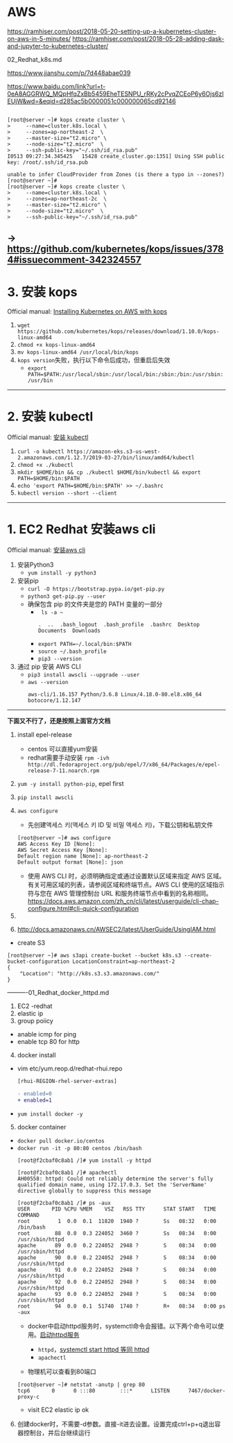 # AWS





https://ramhiser.com/post/2018-05-20-setting-up-a-kubernetes-cluster-on-aws-in-5-minutes/
https://ramhiser.com/post/2018-05-28-adding-dask-and-jupyter-to-kubernetes-cluster/





02_Redhat_k8s.md


https://www.jianshu.com/p/7d448abae039

https://www.baidu.com/link?url=t-0eA8AGGRWQ_MQpHfqZxBb5459EheTESNPU_rRKy2cPvqZCEoP6y6Ojs6zIEUjW&wd=&eqid=d285ac5b0000051c000000065cd92146

```

[root@server ~]# kops create cluster \
>     --name=cluster.k8s.local \
>     --zones=ap-northeast-2  \
>     --master-size="t2.micro" \
>     --node-size="t2.micro"  \
>     --ssh-public-key="~/.ssh/id_rsa.pub"
I0513 09:27:34.345425   15428 create_cluster.go:1351] Using SSH public key: /root/.ssh/id_rsa.pub

unable to infer CloudProvider from Zones (is there a typo in --zones?)
[root@server ~]#
[root@server ~]# kops create cluster \
>     --name=cluster.k8s.local \
>     --zones=ap-northeast-2c  \
>     --master-size="t2.micro" \
>     --node-size="t2.micro"  \
>     --ssh-public-key="~/.ssh/id_rsa.pub"
```
-> https://github.com/kubernetes/kops/issues/3784#issuecomment-342324557
-----

# 3. 安装 kops
Official manual: [Installing Kubernetes on AWS with kops](https://kubernetes.io/docs/setup/custom-cloud/kops/)
1. ```wget https://github.com/kubernetes/kops/releases/download/1.10.0/kops-linux-amd64```
2. ```chmod +x kops-linux-amd64```
3. ```mv kops-linux-amd64 /usr/local/bin/kops```
4. ```kops version```失败，执行以下命令后成功，但重启后失效
    - ```export PATH=$PATH:/usr/local/sbin:/usr/local/bin:/sbin:/bin:/usr/sbin:/usr/bin```




-----

# 2. 安装 kubectl
Official manual: [安装 kubectl](https://docs.aws.amazon.com/zh_cn/eks/latest/userguide/install-kubectl.html#install-kubectl-linux)
1. ```curl -o kubectl https://amazon-eks.s3-us-west-2.amazonaws.com/1.12.7/2019-03-27/bin/linux/amd64/kubectl```
2. ```chmod +x ./kubectl```
3. ```mkdir $HOME/bin && cp ./kubectl $HOME/bin/kubectl && export PATH=$HOME/bin:$PATH```
4. ```echo 'export PATH=$HOME/bin:$PATH' >> ~/.bashrc```
5. ```kubectl version --short --client```





-----

# 1. EC2 Redhat 安装aws cli

Official manual: [安装aws cli](https://docs.aws.amazon.com/zh_cn/cli/latest/userguide/install-linux.html#install-linux-pip)
1. 安装Python3
    - ```yum install -y python3```
2. 安装pip
    - ```curl -O https://bootstrap.pypa.io/get-pip.py```
    - ```python3 get-pip.py --user```
    - 确保包含 pip 的文件夹是您的 PATH 变量的一部分
        - ``` ls -a ~```
            ```
            .  ..  .bash_logout  .bash_profile  .bashrc  Desktop  Documents  Downloads
            ```
        - ```export PATH=~/.local/bin:$PATH```
        - ```source ~/.bash_profile```
        - ```pip3 --version```
3. 通过 pip 安装 AWS CLI 
    - ```pip3 install awscli --upgrade --user```
    - ```aws --version```
        ```
        aws-cli/1.16.157 Python/3.6.8 Linux/4.18.0-80.el8.x86_64 botocore/1.12.147
        ```
-----
























**下面又不行了，还是按照上面官方文档**
1. install epel-release
    - centos 可以直接yum安装
    - redhat需要手动安装 ```rpm -ivh http://dl.fedoraproject.org/pub/epel/7/x86_64/Packages/e/epel-release-7-11.noarch.rpm```
2. ```yum -y install python-pip```, epel first
3. ```pip install awscli```
4. ```aws configure```
    - 先创建액세스 키(액세스 키 ID 및 비밀 액세스 키)，下载公钥和私钥文件
    ```        
    [root@server ~]# aws configure
    AWS Access Key ID [None]: 
    AWS Secret Access Key [None]: 
    Default region name [None]: ap-northeast-2
    Default output format [None]: json
    ```
    - 使用 AWS CLI 时，必须明确指定或通过设置默认区域来指定 AWS 区域。有关可用区域的列表，请参阅区域和终端节点。AWS CLI 使用的区域指示符与您在 AWS 管理控制台 URL 和服务终端节点中看到的名称相同。https://docs.aws.amazon.com/zh_cn/cli/latest/userguide/cli-chap-configure.html#cli-quick-configuration
5. 

4. http://docs.amazonaws.cn/AWSEC2/latest/UserGuide/UsingIAM.html


- create S3
```
[root@server ~]# aws s3api create-bucket --bucket k8s.s3 --create-bucket-configuration LocationConstraint=ap-northeast-2
{
    "Location": "http://k8s.s3.s3.amazonaws.com/"
}
```


















———-01_Redhat_docker_httpd.md


1. EC2 -redhat
2. elastic ip
3. group poiicy
  - anable icmp for ping
  - enable tcp 80 for http
4. docker install
  - vim etc/yum.reop.d/redhat-rhui.repo
    ```diff
    [rhui-REGION-rhel-server-extras]

    - enabled=0
    + enabled=1
    ```
  - ```yum install docker -y```
5. docker container
  - ```docker pull docker.io/centos```
  - ```docker run -it -p 80:80 centos /bin/bash```
    ```
    [root@f2cbaf0c8ab1 /]# yum install -y httpd
    
    [root@f2cbaf0c8ab1 /]# apachectl
    AH00558: httpd: Could not reliably determine the server's fully qualified domain name, using 172.17.0.3. Set the 'ServerName' directive globally to suppress this message
    
    [root@f2cbaf0c8ab1 /]# ps -aux
    USER       PID %CPU %MEM    VSZ   RSS TTY      STAT START   TIME COMMAND
    root         1  0.0  0.1  11820  1940 ?        Ss   08:32   0:00 /bin/bash
    root        88  0.0  0.3 224052  3460 ?        Ss   08:34   0:00 /usr/sbin/httpd
    apache      89  0.0  0.2 224052  2948 ?        S    08:34   0:00 /usr/sbin/httpd
    apache      90  0.0  0.2 224052  2948 ?        S    08:34   0:00 /usr/sbin/httpd
    apache      91  0.0  0.2 224052  2948 ?        S    08:34   0:00 /usr/sbin/httpd
    apache      92  0.0  0.2 224052  2948 ?        S    08:34   0:00 /usr/sbin/httpd
    apache      93  0.0  0.2 224052  2948 ?        S    08:34   0:00 /usr/sbin/httpd
    root        94  0.0  0.1  51740  1740 ?        R+   08:34   0:00 ps -aux
    ```
    - docker中启动httpd服务时，systemctl命令会报错。以下两个命令可以使用。[启动httpd服务](https://github.com/davidkorea/linux_study/blob/master/5_linux_virtualization/09_docker_net_registry.md#4-%E5%90%AF%E5%8A%A8httpd%E6%9C%8D%E5%8A%A1)
      - ```httpd```，[systemctl start httpd 等同 httpd](https://github.com/davidkorea/linux_study/blob/master/5_linux_virtualization/09_docker_net_registry.md#0-systemctl-start-httpd-%E7%AD%89%E5%90%8C-httpd)
      - ```apachectl```
      
    - 物理机可以查看到80端口
    ```
    [root@server ~]# netstat -anutp | grep 80
    tcp6       0      0 :::80        :::*      LISTEN      7467/docker-proxy-c
    ```
    - visit EC2 elastic ip ok
6. 创建docker时，不需要-d参数。直接-it进去设置。设置完成ctrl+p+q退出容器控制台，并后台继续运行
